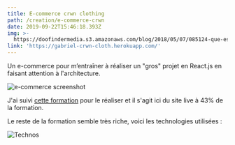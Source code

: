 ```yaml
---
title: E-commerce crwn clothing
path: /creation/e-commerce-crwn
date: 2019-09-22T15:46:18.393Z
img: >-
  https://doofindermedia.s3.amazonaws.com/blog/2018/05/07/085124-que-es-ecommerce.jpg
link: 'https://gabriel-crwn-cloth.herokuapp.com/'
---
```

Un e-commerce pour m’entraîner à réaliser un "gros" projet en React.js en faisant attention à l'architecture.

![e-commerce screenshot](/img/capture-du-2019-10-04-17-38-28.png "e-commerce screenshot")

J'ai suivi [cette formation](https://www.udemy.com/course/complete-react-developer-zero-to-mastery) pour le réaliser et il s'agit ici du site live à 43% de la formation. 

Le reste de la formation semble très riche, voici les technologies utilisées :

![Technos](/img/capture-du-2019-09-22-12-19-30.png "Technos")
